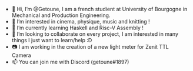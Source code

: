 - 👋 Hi, I’m @Getoune, I am a french studient at University of Bourgogne in Mechanical and Production Engineering.
- 👀 I’m interested in cinema, physique, music and knitting !
- 🌱 I’m currently learning Haskell and Risc-V Assembly !
- 💞️ I’m looking to collaborate on every project, I am interested in many things I just want to learn/help :D
- 📷 I am working in the creation of a new light meter for Zenit TTL Camera
- 📫 You can join me with Discord (getoune#1897) 
